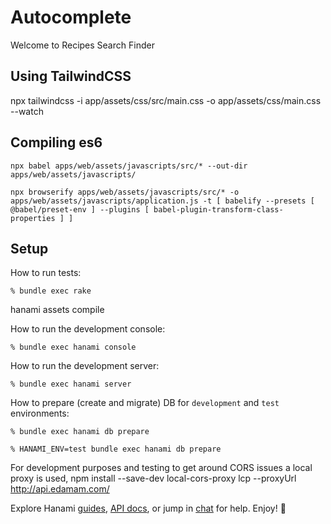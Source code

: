 # Autocomplete

Welcome to Recipes Search Finder

## Using TailwindCSS

npx tailwindcss -i app/assets/css/src/main.css -o app/assets/css/main.css --watch

## Compiling es6

`npx babel apps/web/assets/javascripts/src/* --out-dir apps/web/assets/javascripts/`

`npx browserify apps/web/assets/javascripts/src/* -o apps/web/assets/javascripts/application.js -t [ babelify --presets [ @babel/preset-env ] --plugins [ babel-plugin-transform-class-properties ] ]`

## Setup

How to run tests:

```
% bundle exec rake
```

hanami assets compile

How to run the development console:

```
% bundle exec hanami console
```

How to run the development server:

```
% bundle exec hanami server
```

How to prepare (create and migrate) DB for `development` and `test` environments:

```
% bundle exec hanami db prepare

% HANAMI_ENV=test bundle exec hanami db prepare
```

For development purposes and testing to get around CORS issues a local proxy is used, npm install --save-dev local-cors-proxy
lcp --proxyUrl http://api.edamam.com/

Explore Hanami [guides](https://guides.hanamirb.org/), [API docs](http://docs.hanamirb.org/1.3.5/), or jump in [chat](http://chat.hanamirb.org) for help. Enjoy! 🌸
